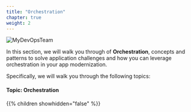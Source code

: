 ```yaml
---
title: "Orchestration"
chapter: true
weight: 2
---
```


![MyDevOpsTeam](/images/MyDevOpsTeam-Logo.png?width=20pc)

In this section, we will walk you through of **Orchestration**, concepts and patterns to solve application challenges and how you can leverage orchestration in your app modernization.

Specifically, we will walk you through the following topics:

#### Topic: Orchestration

{{% children showhidden="false" %}}
